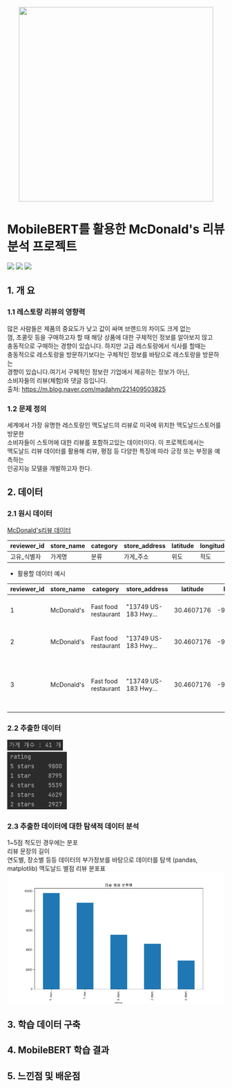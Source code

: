 <p align="center">
<img src="https://upload.wikimedia.org/wikipedia/commons/thumb/5/50/McDonald%27s_SVG_logo.svg/2095px-McDonald%27s_SVG_logo.svg.png" 
 width="450" height="450"/> <br>
</p>

# MobileBERT를 활용한 McDonald's 리뷰 분석 프로젝트 <br>
<!-- 
badge icon 참고 사이트
https://github.com/danmadeira/simple-icon-badges
-->
<img src="https://img.shields.io/badge/python-%233776AB.svg?&style=for-the-badge&logo=python&logoColor=white" />
<img src="https://img.shields.io/badge/pytorch-%23EE4C2C.svg?&style=for-the-badge&logo=pytorch&logoColor=white" />
<img src="https://img.shields.io/badge/pycharm-%23000000.svg?&style=for-the-badge&logo=pycharm&logoColor=white" />

## 1. 개 요
### 1.1 레스토랑 리뷰의 영향력
많은 사람들은 제품의 중요도가 낮고 값이 싸며 브랜드의 차이도 크게 없는 <br>
껌, 초콜릿 등을 구매하고자 할 때 해당 상품에 대한 구체적인 정보를 알아보지 않고 <br>
충동적으로 구매하는 경향이 있습니다. 하지만 고급 레스토랑에서 식사를 할때는 <br>
충동적으로 레스토랑을 방문하기보다는 구체적인 정보를 바탕으로 레스토랑을 방문하는 <br>
경향이 있습니다.여기서 구체적인 정보란 기업에서 제공하는 정보가 아닌, <br>
소비자들의 리뷰(체험)와 댓글 등입니다. <br>
출처: https://m.blog.naver.com/madahm/221409503825
### 1.2 문제 정의
세계에서 가장 유명한 레스토랑인 맥도날드의 리뷰로 미국에 위치한 맥도날드스토어를 방문한 <br>
소비자들이 스토어에 대한 리뷰를 포함하고있는 데이터이다. 이 프로젝트에서는 <br>
맥도날드 리뷰 데이터를 활용해 리뷰, 평점 등 다양한 특징에 따라 긍정 또는 부정을 예측하는 <br>
인공지능 모델을 개발하고자 한다. <br>

## 2. 데이터
### 2.1 원시 데이터
[McDonald's리뷰 데이터](https://www.kaggle.com/datasets/nelgiriyewithana/mcdonalds-store-reviews/data)

| reviewer_id | store_name | category | store_address | latitude | longitude | rating_count | review_time | review | rating |
|-------------|------------|----------|---------------|----------|-----------|--------------|-------------|--------|--------|
| 고유_식별자 | 가게명 | 분류 | 가게_주소 | 위도 | 적도 | 별점_개수 | 리뷰_시간 | 리뷰 | 별점 |
 * 활용할 데이터 예시

| reviewer_id | store_name | category | store_address | latitude | longitude | rating_count | review_time | review | rating |
|-------------|------------|----------|---------------|----------|-----------|--------------|-------------|--------|--------|
| 1 | McDonald's | Fast food restaurant | "13749 US-183 Hwy... | 30.4607176 | -97.7928744 | "1,240" | 3 months ago | "Why does it look like someone spit... | 1 star |
| 2 | McDonald's | Fast food restaurant | "13749 US-183 Hwy... | 30.4607176 | -97.7928744 | "1,240" | 5 days ago | "It'd McDonalds. It is what it is as far... | 4 stars |
| 3 | McDonald's | Fast food restaurant | "13749 US-183 Hwy... | 30.4607176 | -97.7928744 | "1,240" | 5 days ago | "Made a mobile order got to the speaker and checked it in. |
### 2.2 추출한 데이터
<img src='https://github.com/yj021225/capstone/blob/3e594406d94432b1a56214f40db66e11b960a755/data/%EB%A7%A5%EB%8F%84%EB%82%A0%EB%93%9C%20%EB%A6%AC%EB%B7%B0%20%EA%B0%80%EA%B2%8C%EA%B0%9C%EC%88%98.png'><br>
<img src='https://github.com/yj021225/capstone/blob/c19244fb814ac38c34c6116f4228404abec9bb05/data/%EB%A7%A5%EB%8F%84%EB%82%A0%EB%93%9C%20%EB%A6%AC%EB%B7%B0%20%EB%B3%84%EC%A0%90%EB%B3%84%EA%B0%9C%EC%88%98.png'><br>
### 2.3 추출한 데이터에 대한 탐색적 데이터 분석
1~5점 척도인 경우에는 분포 <br>
리뷰 문장의 길이 <br>
연도별, 장소별 등등 데이터의 부가정보를 바탕으로 데이터를 탐색 (pandas, matplotlib)
맥도날드 별점 리뷰 분포표 <br>
<img src='https://github.com/yj021225/capstone/blob/acfd585aefb0fabf46567825427c27e2b3a082cb/%EB%A7%A5%EB%8F%84%EB%82%A0%EB%93%9C%20%EB%A6%AC%EB%B7%B0%20%EB%B3%84%EC%A0%90%20%EB%B6%84%ED%8F%AC%ED%91%9C.png'><br>

## 3. 학습 데이터 구축

## 4. MobileBERT 학습 결과

## 5. 느낀점 및 배운점
